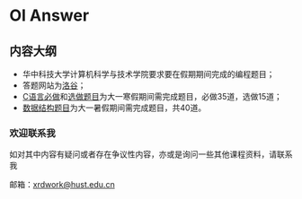 # OI Answer

## 内容大纲

- 华中科技大学计算机科学与技术学院要求要在假期期间完成的编程题目；
- 答题网站为[洛谷](https://www.luogu.com.cn)；
- [C语言必做](C语言必做题目)和[选做题目](C语言选做题目)为大一寒假期间需完成题目，必做35道，选做15道；
- [数据结构题目](数据结构题目)为大一暑假期间需完成题目，共40道。

### 欢迎联系我

如对其中内容有疑问或者存在争议性内容，亦或是询问一些其他课程资料，请联系我

邮箱：xrdwork@hust.edu.cn
